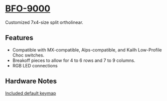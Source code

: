 # [BFO-9000](https://keeb.io/products/bfo-9000-keyboard-customizable-full-size-split-ortholinear)

Customized 7x4-size split ortholinear.

## Features

* Compatible with MX-compatible, Alps-compatible, and Kailh Low-Profile Choc switches.
* Breakoff pieces to allow for 4 to 6 rows and 7 to 9 columns.
* RGB LED connections

## Hardware Notes

[Included default keymap](http://www.keyboard-layout-editor.com/#/gists/51293c31afcd5f1765e8f413a46bfcf8)
